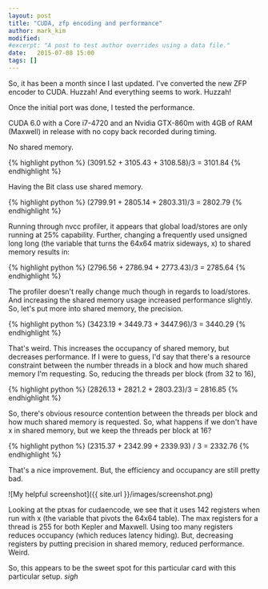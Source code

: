 ```yaml
---
layout: post
title: "CUDA, zfp encoding and performance"
author: mark_kim
modified:
#excerpt: "A post to test author overrides using a data file."
date:   2015-07-08 15:00
tags: []
---
```


So, it has been a month since I last updated. I've converted the new
ZFP encoder to CUDA. Huzzah! And everything seems to work. Huzzah!

Once the initial port was done, I tested the performance. 


CUDA 6.0 with a Core i7-4720 and an Nvidia GTX-860m with 4GB of RAM (Maxwell)
in release with no copy back recorded during timing.

No shared memory.

{% highlight python %}
(3091.52 + 3105.43 + 3108.58)/3 = 3101.84
{% endhighlight %}

Having the Bit class use shared memory.

{% highlight python %}
(2799.91 + 2805.14 + 2803.31)/3 = 2802.79
{% endhighlight %}

Running through nvcc profiler, it appears that global load/stores are 
only running at 25% capability. Further, changing a frequently used unsigned long long (the variable that turns the 64x64 matrix
sideways, x) to shared memory results in:

{% highlight python %}
(2796.56 + 2786.94 + 2773.43)/3 = 2785.64
{% endhighlight %}

The profiler doesn't really change much though in regards to load/stores. 
And increasing the shared memory usage increased performance slightly. 
So, let's put more into shared memory, the precision.

{% highlight python %}
(3423.19 + 3449.73 + 3447.96)/3 = 3440.29
{% endhighlight %}

That's weird. This increases the occupancy of shared memory, but decreases 
performance. If I were to guess, I'd say that there's a resource constraint
between the number threads in a block and how much shared memory I'm requesting.
So, reducing the threads per block (from 32 to 16),

{% highlight python %}
(2826.13 + 2821.2 + 2803.23)/3 = 2816.85
{% endhighlight %}

So, there's obvious resource contention between the threads per block and
how much shared memory is requested. So, what happens if we don't have x
in shared memory, but we keep the threads per block at 16?

{% highlight python %}
(2315.37 + 2342.99 + 2339.93) / 3 = 2332.76
{% endhighlight %}

That's a nice improvement. But, the efficiency and occupancy are still pretty bad.

![My helpful screenshot]({{ site.url }}/images/screenshot.png)


Looking at the ptxas for cudaencode, we see that it uses 142 registers when run with 
x (the variable that pivots the 64x64 table). The max registers
for a thread is 255 for both Kepler and Maxwell. Using too many registers 
reduces occupancy (which reduces latency hiding). But, decreasing registers 
by putting precision in shared memory, reduced performance. Weird.

So, this appears to be the sweet spot for this particular card with this
particular setup. *sigh*
